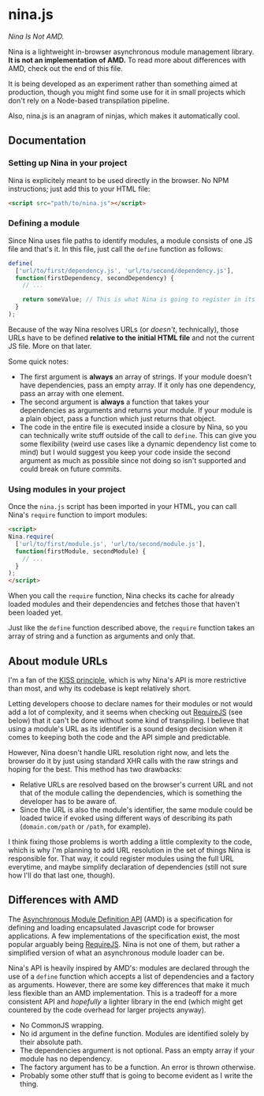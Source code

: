 # nina.js

_Nina Is Not AMD._

Nina is a lightweight in-browser asynchronous module management library. **It is not an implementation of AMD.** To read more about differences with AMD, check out the end of this file.

It is being developed as an experiment rather than something aimed at production, though you might find some use for it in small projects which don't rely on a Node-based transpilation pipeline.

Also, nina.js is an anagram of ninjas, which makes it automatically cool.

## Documentation

### Setting up Nina in your project

Nina is explicitely meant to be used directly in the browser. No NPM instructions; just add this to your HTML file:

```html
<script src="path/to/nina.js"></script>
```

### Defining a module

Since Nina uses file paths to identify modules, a module consists of one JS file and that's it. In this file, just call the `define` function as follows:

```js
define(
  ['url/to/first/dependency.js', 'url/to/second/dependency.js'],
  function(firstDependency, secondDependency) {
    // ...

    return someValue; // This is what Nina is going to register in its map of modules.
  }
);
```

Because of the way Nina resolves URLs (or _doesn't_, technically), those URLs have to be defined **relative to the initial HTML file** and not the current JS file. More on that later.

Some quick notes:
* The first argument is **always** an array of strings. If your module doesn't have dependencies, pass an empty array. If it only has one dependency, pass an array with one element.
* The second argument is **always** a function that takes your dependencies as arguments and returns your module. If your module is a plain object, pass a function which just returns that object.
* The code in the entire file is executed inside a closure by Nina, so you can technically write stuff outside of the call to `define`. This can give you some flexibility (weird use cases like a dynamic dependency list come to mind) but I would suggest you keep your code inside the second argument as much as possible since not doing so isn't supported and could break on future commits.

### Using modules in your project

Once the `nina.js` script has been imported in your HTML, you can call Nina's `require` function to import modules:

```html
<script>
Nina.require(
  ['url/to/first/module.js', 'url/to/second/module.js'],
  function(firstModule, secondModule) {
    // ...
  }
);
</script>
```

When you call the `require` function, Nina checks its cache for already loaded modules and their dependencies and fetches those that haven't been loaded yet.

Just like the `define` function described above, the `require` function takes an array of string and a function as arguments and only that.

## About module URLs

I'm a fan of the [KISS principle](https://en.wikipedia.org/wiki/KISS_principle), which is why Nina's API is more restrictive than most, and why its codebase is kept relatively short.

Letting developers choose to declare names for their modules or not would add a lot of complexity, and it seems when checking out [RequireJS](https://requirejs.org) (see below) that it can't be done without some kind of transpiling. I believe that using a module's URL as its identifier is a sound design decision when it comes to keeping both the code and the API simple and predictable.

However, Nina doesn't handle URL resolution right now, and lets the browser do it by just using standard XHR calls with the raw strings and hoping for the best. This method has two drawbacks:
* Relative URLs are resolved based on the browser's current URL and not that of the module calling the dependencies, which is something the developer has to be aware of.
* Since the URL is also the module's identifier, the same module could be loaded twice if evoked using different ways of describing its path (`domain.com/path` or `/path`, for example).

I think fixing those problems is worth adding a little complexity to the code, which is why I'm planning to add URL resolution in the set of things Nina is responsible for. That way, it could register modules using the full URL everytime, and maybe simplify declaration of dependencies (still not sure how I'll do that last one, though).

## Differences with AMD

The [Asynchronous Module Definition API](https://github.com/amdjs/amdjs-api/wiki/AMD) (AMD) is a specification for defining and loading encapsulated Javascript code for browser applications. A few implementations of the specification exist, the most popular arguably being [RequireJS](https://requirejs.org). Nina is not one of them, but rather a simplified version of what an asynchronous module loader can be.

Nina's API is heavily inspired by AMD's: modules are declared through the use of a `define` function which accepts a list of dependencies and a factory as arguments. However, there are some key differences that make it much less flexible than an AMD implementation. This is a tradeoff for a more consistent API and _hopefully_ a lighter library in the end (which might get countered by the code overhead for larger projects anyway).

* No CommonJS wrapping.
* No id argument in the define function. Modules are identified solely by their absolute path.
* The dependencies argument is not optional. Pass an empty array if your module has no dependency.
* The factory argument has to be a function. An error is thrown otherwise.
* Probably some other stuff that is going to become evident as I write the thing.
